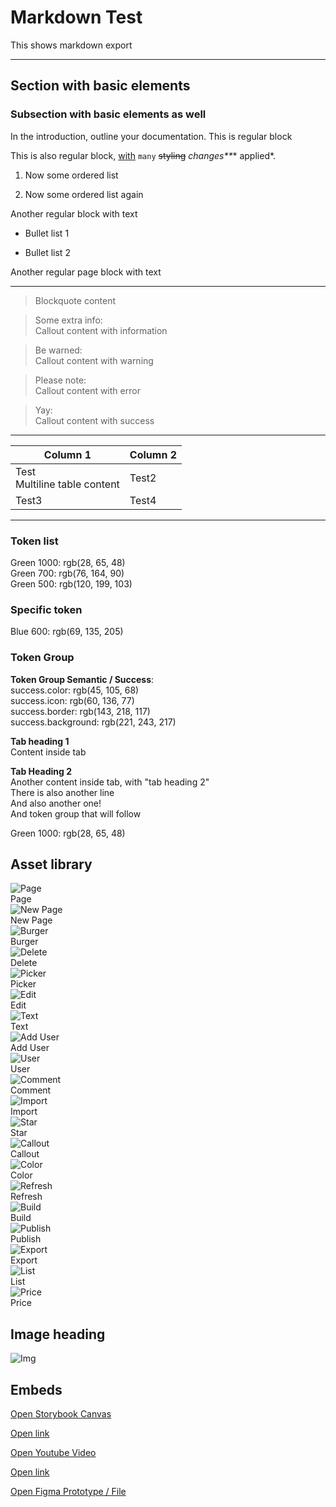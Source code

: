 # Markdown Test

This shows markdown export

---

## Section with basic elements

### Subsection with basic elements as well

In the introduction, outline your documentation. This is regular block

This is also regular block, [with](https://testing.test/) `many` ~~styling~~ _changes**_* applied*.

1. Now some ordered list

1. Now some ordered list again

Another regular block with text

- Bullet list 1

- Bullet list 2

Another regular page block with text

---

> Blockquote content

> Some extra info:  
> Callout content with information

> Be warned:  
> Callout content with warning

> Please note:  
> Callout content with error

> Yay:  
> Callout content with success

---

  
| Column 1 | Column 2 |  
| --- | --- |  
| Test<br>Multiline table content | Test2 |  
| Test3 | Test4 |  


---

### Token list

  
Green 1000: rgb(28, 65, 48)  
Green 700: rgb(76, 164, 90)  
Green 500: rgb(120, 199, 103)  


### Specific token

  
Blue 600: rgb(69, 135, 205)  


### Token Group

  
**Token Group Semantic / Success**:    
success.color: rgb(45, 105, 68)  
success.icon: rgb(60, 136, 77)  
success.border: rgb(143, 218, 117)  
success.background: rgb(221, 243, 217)  


  
**Tab heading 1**  
Content inside tab  
  
**Tab Heading 2**  
Another content inside tab, with "tab heading 2"  
There is also another line  
And also another one!  
And token group that will follow  
  
Green 1000: rgb(28, 65, 48)  
  


## Asset library

  
![Page](https://studio-assets-dev.supernova.io/design-systems/1956/4d8489d3-e026-4a14-a912-b895a9f274de.png?Expires=1972252800&Policy=eyJTdGF0ZW1lbnQiOlt7IlJlc291cmNlIjoiaHR0cHM6Ly9zdHVkaW8tYXNzZXRzLWRldi5zdXBlcm5vdmEuaW8vZGVzaWduLXN5c3RlbXMvMTk1Ni80ZDg0ODlkMy1lMDI2LTRhMTQtYTkxMi1iODk1YTlmMjc0ZGUucG5nIiwiQ29uZGl0aW9uIjp7IkRhdGVMZXNzVGhhbiI6eyJBV1M6RXBvY2hUaW1lIjoxOTcyMjUyODAwfX19XX0_&Signature=mwftgH84KS9SWkpSptPlSe2Lw7mwtEm1mT7CRiEgn-xzsvRaavxGFHDPX5zu40kXPDTMIQVaKXw6v1HLLMf109pbPJOepIO~j6Z4vyjIpls4v-nC7vvQEXjNVObaDHiAVXvPpukPNzDJTIiOeM4Wwn8gSK1IJZz~b6OmfE-rMimXUFRZvtHMMdkZyDvIB8LoebsqU2DpdS2CtD8Pfed-q90LyJ5jUZd7an4zYR7S5HxETAeemdN4TU2pcrfrwdQpjNYSC3rOvHBp0bZknAEmhB7MLt839ps9F-u22ojA3mdVDOnba~NoDXdstyGPipodqJ5nXuID3xuvH3lWp-zB7g__&Key-Pair-Id=APKAJGK34LCCAUR7N6LA)  
Page  
![New Page](https://studio-assets-dev.supernova.io/design-systems/1956/d84e4058-5058-4692-a7e5-92bd0a30352e.png?Expires=1972252800&Policy=eyJTdGF0ZW1lbnQiOlt7IlJlc291cmNlIjoiaHR0cHM6Ly9zdHVkaW8tYXNzZXRzLWRldi5zdXBlcm5vdmEuaW8vZGVzaWduLXN5c3RlbXMvMTk1Ni9kODRlNDA1OC01MDU4LTQ2OTItYTdlNS05MmJkMGEzMDM1MmUucG5nIiwiQ29uZGl0aW9uIjp7IkRhdGVMZXNzVGhhbiI6eyJBV1M6RXBvY2hUaW1lIjoxOTcyMjUyODAwfX19XX0_&Signature=GrOC9QUjtRz2KK1otWcBAt3ha8klDq5CgXSgAOjRF~KvjyLa-6PGXm-WV6M340~AHoLeX5UD4-yda8CVB13Qd7S8JfzgFndcBMnXjKpeq983gMCFb8NxQ2GRIB~sgROaWxvUPM8YPQDRt37mZsjtlupFZ~LuH~UqJDB1laSKE6fjpXNw4szBP9VrjEmMkpr88xdDKmUBMBhRal5PHYcPyNNfv25fucgqMV-o4NjC5i~bkn5DPbuT-CuDExFGgRtmdvfgi7ib4e1kGl6ZnmIq3qytZ852tt-rlFaoQJ1EqRxdbdmUKNnUYKQIxlJTQg7OJ-4zEz5XnRTtuv8ufl2n8w__&Key-Pair-Id=APKAJGK34LCCAUR7N6LA)  
New Page  
![Burger](https://studio-assets-dev.supernova.io/design-systems/1956/a4e6a3f3-d693-4e7f-8188-07d90646bc05.png?Expires=1972252800&Policy=eyJTdGF0ZW1lbnQiOlt7IlJlc291cmNlIjoiaHR0cHM6Ly9zdHVkaW8tYXNzZXRzLWRldi5zdXBlcm5vdmEuaW8vZGVzaWduLXN5c3RlbXMvMTk1Ni9hNGU2YTNmMy1kNjkzLTRlN2YtODE4OC0wN2Q5MDY0NmJjMDUucG5nIiwiQ29uZGl0aW9uIjp7IkRhdGVMZXNzVGhhbiI6eyJBV1M6RXBvY2hUaW1lIjoxOTcyMjUyODAwfX19XX0_&Signature=SnO48R~qEyl8dUAgKVdEip05uUD26BAlwwIyw7AMG3G~tzZzsNum-oKciVoHu5wQf07PDYNGvQgpBogQp~3fdJJLizIGepVkgGLSCqkUFuBX1McSkT-O-wlmkk-NjzSa2Oj4KACiAGKfeI~BPOIHbS2bb6tBDbjiDtw858ljcCVRO~MNPw1SaNtxL1HEYRuz~3sb1eh1LVzh6hVaBPrG1fzGZU6CxxgBtsZq3AAPRrGxYMcIp-c1hiwJWpLy9PvKgqitodanetphELM8L8znf7c0b~67GjG6R55QQmWmQb-YORYrFyqJydGWDlvXcRWYSFFkqqZPVel~PRp13BPUKQ__&Key-Pair-Id=APKAJGK34LCCAUR7N6LA)  
Burger  
![Delete](https://studio-assets-dev.supernova.io/design-systems/1956/d6783bb4-47d8-4c16-b50d-cc527cebefe2.png?Expires=1972252800&Policy=eyJTdGF0ZW1lbnQiOlt7IlJlc291cmNlIjoiaHR0cHM6Ly9zdHVkaW8tYXNzZXRzLWRldi5zdXBlcm5vdmEuaW8vZGVzaWduLXN5c3RlbXMvMTk1Ni9kNjc4M2JiNC00N2Q4LTRjMTYtYjUwZC1jYzUyN2NlYmVmZTIucG5nIiwiQ29uZGl0aW9uIjp7IkRhdGVMZXNzVGhhbiI6eyJBV1M6RXBvY2hUaW1lIjoxOTcyMjUyODAwfX19XX0_&Signature=CzVhEhdBCU8PrvlmzQ7P45kRSCtcNYJE3g-f0bDkCiZBHQEwkRwxaMN9J1~LZF4lDSExVcKqnVL3gIJL4K10kcbQKt5K0jz0W~UIDyDz~-lyidKm95SfzSPcyI3o1cx2tURB-CcDPYZMX8qe-t8391mziBP9cKEPnE-Ug6C4JeBY1WNTDAMeGbYyfSVDJ9r9eJ2RjFBipSvU8hPbtrlgeEA8BdZizBhjusJ02agLws8B93zonKMs6D8CqBLny07CLYt~iMNLrK9iPsKr3O08juW12u~fW3Uv~Vv-Jd1xF0oJ-rQjGy6Hv~nCdR9d72fOvGYa5Fq5FcmzTbdzjM8PNQ__&Key-Pair-Id=APKAJGK34LCCAUR7N6LA)  
Delete  
![Picker](https://studio-assets-dev.supernova.io/design-systems/1956/e97b5689-c214-4fb0-8385-65678a8aff1c.png?Expires=1972252800&Policy=eyJTdGF0ZW1lbnQiOlt7IlJlc291cmNlIjoiaHR0cHM6Ly9zdHVkaW8tYXNzZXRzLWRldi5zdXBlcm5vdmEuaW8vZGVzaWduLXN5c3RlbXMvMTk1Ni9lOTdiNTY4OS1jMjE0LTRmYjAtODM4NS02NTY3OGE4YWZmMWMucG5nIiwiQ29uZGl0aW9uIjp7IkRhdGVMZXNzVGhhbiI6eyJBV1M6RXBvY2hUaW1lIjoxOTcyMjUyODAwfX19XX0_&Signature=bWelKFibUBlendrUOBttFm2M-qT6MsE6W0nG1OXcYr6sqS5qLRf3ruIwgaFhxf~sgVPEqolRru6eN5PlXTyt1gTIdbaO05Yljxi9fCFP-4x~WhGBifFqNhc8KOPOprWOc-qEXxMOpyAElPL~7Mkv75c-Xh55ojL5kDHLKSrxdF2jJzlqcBHmojyU1M5m-a8IWjE17hoqY0iSaQzF5InbjnmULE0SCtzbW5-m-5QSIB7-s5MXlIdgMpd25m-aHIAPTcDCPyLSqomOvRl2-tnzSc~D23dUfpP8S8EwBmIGi3RFmUqFbIt~4yVKP9RT7Tz-J9Cv8DEY5xl5JGLHg1WbcA__&Key-Pair-Id=APKAJGK34LCCAUR7N6LA)  
Picker  
![Edit](https://studio-assets-dev.supernova.io/design-systems/1956/a26a73cc-5736-4cef-b9ca-ef302a7797b2.png?Expires=1972252800&Policy=eyJTdGF0ZW1lbnQiOlt7IlJlc291cmNlIjoiaHR0cHM6Ly9zdHVkaW8tYXNzZXRzLWRldi5zdXBlcm5vdmEuaW8vZGVzaWduLXN5c3RlbXMvMTk1Ni9hMjZhNzNjYy01NzM2LTRjZWYtYjljYS1lZjMwMmE3Nzk3YjIucG5nIiwiQ29uZGl0aW9uIjp7IkRhdGVMZXNzVGhhbiI6eyJBV1M6RXBvY2hUaW1lIjoxOTcyMjUyODAwfX19XX0_&Signature=jnVrWV8zCQpIc5zph3nR09H0efh9N15I45rgpEzswyR6-qLq3jZItJ2i5Xg~uN3UYezCZ-HH-nYATP-VXnY25z8Vw64fG2h7hVMoDOhNusTSURPfJN9kGqVd62OAdCgozDX2gUH-50y3dH3zZJ6v09GZ3gu6yTaufNU3uHOsf-Qw6qKBmI6LULK1BVbl24GM1Ttdfw10XWJ5I4626F7JAbi2kbKBqOceBO2o3Jhk3tcCbTf3C~HWN1EPa0VwvUEqe1Tf3HbYTCdJ3zakeWgwMGAK0xddrkT8X2QytEaU6Q6ExtJq0DXkjjdFC5obgl8iUdljSjLVIOyPa-nvHWudCA__&Key-Pair-Id=APKAJGK34LCCAUR7N6LA)  
Edit  
![Text](https://studio-assets-dev.supernova.io/design-systems/1956/5f7f6e8a-8df4-4ac6-b070-314d064c56e3.png?Expires=1972252800&Policy=eyJTdGF0ZW1lbnQiOlt7IlJlc291cmNlIjoiaHR0cHM6Ly9zdHVkaW8tYXNzZXRzLWRldi5zdXBlcm5vdmEuaW8vZGVzaWduLXN5c3RlbXMvMTk1Ni81ZjdmNmU4YS04ZGY0LTRhYzYtYjA3MC0zMTRkMDY0YzU2ZTMucG5nIiwiQ29uZGl0aW9uIjp7IkRhdGVMZXNzVGhhbiI6eyJBV1M6RXBvY2hUaW1lIjoxOTcyMjUyODAwfX19XX0_&Signature=lX5ZUD2ne5T0ZFzitwzA9Ho~0dUoYBsv~O9S~VfVPbsHZAmUZEVnEEpf4tqc~LP3-~fJyVHoTqytpiMS8v2B67hoSb-kq3NbO-bFdIbl-aJ0SDRTZoLG3N660ZLp0-UGC3HuOUH0KucHaeq0WlAL4n5sHzB0xZgClZVHcHAUV~gpv5f97yengECWQqd1J6NW5puuPdTtUamCTGWK0iOeIEAkqZqKHFJmFEZ1fgjinAwsCNqHSJus9YVGu745ozV8ZyEQJb8J1UvXiAT5q01uVmees6R6wFGYiyDVpKMlZi9ELt~qJdXltwiunbqEn7sbC9-FlM2EDSKjiCBHq9QcWQ__&Key-Pair-Id=APKAJGK34LCCAUR7N6LA)  
Text  
![Add User](https://studio-assets-dev.supernova.io/design-systems/1956/5f92ca8b-0f21-490b-a893-818be4b0efa8.png?Expires=1972252800&Policy=eyJTdGF0ZW1lbnQiOlt7IlJlc291cmNlIjoiaHR0cHM6Ly9zdHVkaW8tYXNzZXRzLWRldi5zdXBlcm5vdmEuaW8vZGVzaWduLXN5c3RlbXMvMTk1Ni81ZjkyY2E4Yi0wZjIxLTQ5MGItYTg5My04MThiZTRiMGVmYTgucG5nIiwiQ29uZGl0aW9uIjp7IkRhdGVMZXNzVGhhbiI6eyJBV1M6RXBvY2hUaW1lIjoxOTcyMjUyODAwfX19XX0_&Signature=fuOp4olWI5ZOddkmIlUW328uv8rT~NLgqb6ekpdQiYVdwdjxK7Yj4wvfv3KehckPDRrxHTs2OFMjQNPmX7fZw5ba6CVK8kOYDvXvSf~ODC8GBLE4uLBDBeoQz1YN0fJDxuKGP~K-3OgqdP0T-QbX2fJWtGK-yPy0uPmHRgr631IlxAhOgigaRgoFLgg3e1sBjLF6D0Rtvm~6STNJj6O5E~l7nbXP47YFSdruCuNRd9mbhitqTOcitDkSAIcV~G-lwKq1Vmdsq8tfSrFoEb-NhfTDW2PBpZQFo9c6JZpS9pvWnoezLRU9khLPqHQOQyg~aHpA1~eGV~WwLD79hJqyuw__&Key-Pair-Id=APKAJGK34LCCAUR7N6LA)  
Add User  
![User](https://studio-assets-dev.supernova.io/design-systems/1956/6fbc4ce9-81e8-478f-9275-b5fdec8bf2cd.png?Expires=1972252800&Policy=eyJTdGF0ZW1lbnQiOlt7IlJlc291cmNlIjoiaHR0cHM6Ly9zdHVkaW8tYXNzZXRzLWRldi5zdXBlcm5vdmEuaW8vZGVzaWduLXN5c3RlbXMvMTk1Ni82ZmJjNGNlOS04MWU4LTQ3OGYtOTI3NS1iNWZkZWM4YmYyY2QucG5nIiwiQ29uZGl0aW9uIjp7IkRhdGVMZXNzVGhhbiI6eyJBV1M6RXBvY2hUaW1lIjoxOTcyMjUyODAwfX19XX0_&Signature=L0dpQDv8iv5MXFNt4ms2cNn7bszONcQ6j4wsEgn4r2xZ8pu~yKvBMDkIs7ykTxdSPLxcHpP8kP1efj08fW5u0WakMu~qkTiPCigVdgKrEAJSJWMM~ZDgbL7F5dMPuELoPu4~G-I9Z2GVhXM5tmkU-iNzNpraBhc64eP8L97XF7ilj-w631PDqFLt55oJjXfJndXOGvTyVl3jv9ZDLF73ITnC-caqaWB5o~6C-lUj6Cyok0d9RcLVLBpblf2DuxUrdar8mer6~6UEbuyco4PtoA~GYd~r5b3la5YvXTBsW29BXcS2TnTJ9BSJjvDRxQuysrf6detBzjKAAcvh2VZSkw__&Key-Pair-Id=APKAJGK34LCCAUR7N6LA)  
User  
![Comment](https://studio-assets-dev.supernova.io/design-systems/1956/8f0893ec-445c-48ea-8284-d5946aa75f80.png?Expires=1972252800&Policy=eyJTdGF0ZW1lbnQiOlt7IlJlc291cmNlIjoiaHR0cHM6Ly9zdHVkaW8tYXNzZXRzLWRldi5zdXBlcm5vdmEuaW8vZGVzaWduLXN5c3RlbXMvMTk1Ni84ZjA4OTNlYy00NDVjLTQ4ZWEtODI4NC1kNTk0NmFhNzVmODAucG5nIiwiQ29uZGl0aW9uIjp7IkRhdGVMZXNzVGhhbiI6eyJBV1M6RXBvY2hUaW1lIjoxOTcyMjUyODAwfX19XX0_&Signature=dhqTXd5zsEkLEV65x9Q0Z~04EwcMOOGQLeeyOj3j5cVVSBZbEg5rOo1IaIy8TedL398Z0HR2pQuvTdVCg0sQtyGBajdWQ~w5CsXYf6ykhluxBbV9bj0FvSAWGFTnmHsgWTEJRVGc9eZTZ~X4SbiVdhw1D7AyQs72gt13XoTlt6rlmxzauuCd0Vj1HU8Px27BIKfOY~pXwUHG2p8AMrz7T6UKIlsOu52on4Oigm1K-Ci2etVCogs3F30YFni0jH5CrDmAyyr2X9ME7EyOAkulTTFXvINGa4vLkp6disGXo7Isnu8olpmj~aJhXuv-KIUV8fE5AmkQmRqC64xIDwHZeA__&Key-Pair-Id=APKAJGK34LCCAUR7N6LA)  
Comment  
![Import](https://studio-assets-dev.supernova.io/design-systems/1956/66e179d4-d789-4ba2-8176-a263ded6c3cf.png?Expires=1972252800&Policy=eyJTdGF0ZW1lbnQiOlt7IlJlc291cmNlIjoiaHR0cHM6Ly9zdHVkaW8tYXNzZXRzLWRldi5zdXBlcm5vdmEuaW8vZGVzaWduLXN5c3RlbXMvMTk1Ni82NmUxNzlkNC1kNzg5LTRiYTItODE3Ni1hMjYzZGVkNmMzY2YucG5nIiwiQ29uZGl0aW9uIjp7IkRhdGVMZXNzVGhhbiI6eyJBV1M6RXBvY2hUaW1lIjoxOTcyMjUyODAwfX19XX0_&Signature=UMgHvqxR0jYgQJ22jKg1aQyj24M2tJJOaxPdRjg9CvNmzwxJGxfSU38Xd5U5vKJpsW5oDAcwG0ShUgMyZg2N2Pr8NuYuS1cUlvh6p-TC9tn~~yykEn6bVCc0YXv0Row2pFfbH3lEUf~fMDtyooy31VuCfxuaC1O-O9o8Ohz07POj7f97cZrHXVj49R3BAOePThy06qUgJdiXnjuBIDJXyY1-AXKYJeHnlnKRUSq~dWT4DMSY4cp6K3vqY-kAteImriol-8GBducN-QpmxmqAmfiP47i8LPyIf6J7BnlZUBF2MCkvEc9LbpM~TSVrJApD5BRZQMicUf-y~TjaXYP1eA__&Key-Pair-Id=APKAJGK34LCCAUR7N6LA)  
Import  
![Star](https://studio-assets-dev.supernova.io/design-systems/1956/bccfce05-20b2-4e79-9dfd-75695cb30632.png?Expires=1972252800&Policy=eyJTdGF0ZW1lbnQiOlt7IlJlc291cmNlIjoiaHR0cHM6Ly9zdHVkaW8tYXNzZXRzLWRldi5zdXBlcm5vdmEuaW8vZGVzaWduLXN5c3RlbXMvMTk1Ni9iY2NmY2UwNS0yMGIyLTRlNzktOWRmZC03NTY5NWNiMzA2MzIucG5nIiwiQ29uZGl0aW9uIjp7IkRhdGVMZXNzVGhhbiI6eyJBV1M6RXBvY2hUaW1lIjoxOTcyMjUyODAwfX19XX0_&Signature=M6Axn2iQ7Z6~2ZrtF228G~5gsNDEQw1QAGpTLA7JPLhFFWiIawV0iU48LdcqQ00yjvSUr8usf5-7NoeqzyvmiboMuRwiC4F38ntFl9XuHiO4FEHRLLGWFzrK6wt0Zor9toJD3ESLg1MDd2sDZyOHukhXVeCrWHzhOuwzjFyEOW5ILNjV-HozTkWFPiB87Fftovbt-tUGGFBw2-zRZsfI4UuBlPp23Tv6ere9gu4Ym8LWtBomFg9yFd8tuiNUhbvQBm5LX~kdGgtz970~ee1RRgSbw6X7xJHv7s2RJxmLGVMPxb0MJoau8BKDnJ6ewEksTcmX0fZ9K8eFMz-HIJfVzA__&Key-Pair-Id=APKAJGK34LCCAUR7N6LA)  
Star  
![Callout](https://studio-assets-dev.supernova.io/design-systems/1956/aabb8443-9168-48c4-9023-9cd7cacdd178.png?Expires=1972252800&Policy=eyJTdGF0ZW1lbnQiOlt7IlJlc291cmNlIjoiaHR0cHM6Ly9zdHVkaW8tYXNzZXRzLWRldi5zdXBlcm5vdmEuaW8vZGVzaWduLXN5c3RlbXMvMTk1Ni9hYWJiODQ0My05MTY4LTQ4YzQtOTAyMy05Y2Q3Y2FjZGQxNzgucG5nIiwiQ29uZGl0aW9uIjp7IkRhdGVMZXNzVGhhbiI6eyJBV1M6RXBvY2hUaW1lIjoxOTcyMjUyODAwfX19XX0_&Signature=ix3U6W8fIpQeYwaGIPm6d2xLg1MJmqgdvLrW0ZK6k9RwXLE~pIRRKL1d~ndRXppZB-vAb35YX5hZEcAtDBd4t7ARfBuwuAejUGPtupRT-FFgbXFS8Jp3brjMay168GwC~7One6eSGTcJ4wXsp8JXNNtQjHHc9zq27wY5cp4LoWfXDU-Ez5EZIodMqAE28NdlwBSQyb5TWGndPfkZyZE~DCQHVNFIv013KDTIVEvVcfJtnmFmAt8J3d4RaoJS3hH5vW9MhFZ0qXkUv68iaHYh4Hn~KoNeYjmyi3j-k0JgSkU0kuGC5mIXM9qWgShwvab0GMXqR8PQevDSo-ahrd1dqA__&Key-Pair-Id=APKAJGK34LCCAUR7N6LA)  
Callout  
![Color](https://studio-assets-dev.supernova.io/design-systems/1956/578baa03-7434-46b4-b4d8-1aa583b04790.png?Expires=1972252800&Policy=eyJTdGF0ZW1lbnQiOlt7IlJlc291cmNlIjoiaHR0cHM6Ly9zdHVkaW8tYXNzZXRzLWRldi5zdXBlcm5vdmEuaW8vZGVzaWduLXN5c3RlbXMvMTk1Ni81NzhiYWEwMy03NDM0LTQ2YjQtYjRkOC0xYWE1ODNiMDQ3OTAucG5nIiwiQ29uZGl0aW9uIjp7IkRhdGVMZXNzVGhhbiI6eyJBV1M6RXBvY2hUaW1lIjoxOTcyMjUyODAwfX19XX0_&Signature=XBSzvZYl41PEf8bbWn3KFob81QYIpKCUfIDHFWrelzZfP~KvKQXZOpkbvxfbRWumKoBo5OvS~alBSFmDO4SMj5t5P0GAqWKhjpYOn8vw06NAlm~JvepdhmLjq4kVTuKDQBWO8Fr2IzjU0Jhv3f9qWOh1VTxovYB4-U-r9N3VTMNV3g8yfUnM-EVeIZsl98SOp9Bdtc23E9re1d9Oc9nXjkH3bguEWE9KoNzKN67dw0Z9JLwc4UZRiB5QCxJYJQsxq9dFsMZrYAbDstYpxyxNaZ3Jkk~~q9nrbajRLmKNrtesimajhay0wZhXe7g8s0kTD-TacIs92t5oHF99jXlobA__&Key-Pair-Id=APKAJGK34LCCAUR7N6LA)  
Color  
![Refresh](https://studio-assets-dev.supernova.io/design-systems/1956/d1f2cc54-f0f3-4a35-96f5-b60593166f07.png?Expires=1972252800&Policy=eyJTdGF0ZW1lbnQiOlt7IlJlc291cmNlIjoiaHR0cHM6Ly9zdHVkaW8tYXNzZXRzLWRldi5zdXBlcm5vdmEuaW8vZGVzaWduLXN5c3RlbXMvMTk1Ni9kMWYyY2M1NC1mMGYzLTRhMzUtOTZmNS1iNjA1OTMxNjZmMDcucG5nIiwiQ29uZGl0aW9uIjp7IkRhdGVMZXNzVGhhbiI6eyJBV1M6RXBvY2hUaW1lIjoxOTcyMjUyODAwfX19XX0_&Signature=ZaF4~jCWutJMRRaZ5ayCEbiySbBdpDMTFtIcr4NLBqTHAXpxk0O74qaawge1pbv8uoXy4jz0TVK9G-7MeNB7PJ0droatM06A4ZQImi4u5a7nJMeJI3J8jV0flql0GnKHDJ944k-52V9bitIbu3OZiZpZbESfXXDw5l~WK4w7Q9CQJGTvOGpqd0l6~bNsUNsLJJObZdtgc3BD3tOQT04m86T9-IuGg0HexlQhkLweJK-qLQg1HdRsW~qxx4-ZXGdKp9zotUnti~RlP9W7LrCdBJXkZwsLkUr62XOGP7EyUU83aq9S-RmyhImzgYZ1eFKiNTwwbXqBsU5B4nD6Q9fjcA__&Key-Pair-Id=APKAJGK34LCCAUR7N6LA)  
Refresh  
![Build](https://studio-assets-dev.supernova.io/design-systems/1956/b47fc84a-ee71-4ce3-a299-e1b47c1d8f5d.png?Expires=1972252800&Policy=eyJTdGF0ZW1lbnQiOlt7IlJlc291cmNlIjoiaHR0cHM6Ly9zdHVkaW8tYXNzZXRzLWRldi5zdXBlcm5vdmEuaW8vZGVzaWduLXN5c3RlbXMvMTk1Ni9iNDdmYzg0YS1lZTcxLTRjZTMtYTI5OS1lMWI0N2MxZDhmNWQucG5nIiwiQ29uZGl0aW9uIjp7IkRhdGVMZXNzVGhhbiI6eyJBV1M6RXBvY2hUaW1lIjoxOTcyMjUyODAwfX19XX0_&Signature=J7HQ1ZUxLHj9oy93JIyYWKuBHveecODfzZymSBLbQ~qCO6hvWVOrF6q4oU9P-nVWNx22FejoNxLorzpd4~MP3BV-jZMtRm4RRtytRJmHn5TMTLDlpGWafPubTcwbFwTvafYBA5-9snjQs8sT3NuIF~MS7jKfYMD9wT3K2IVZ-BayqMGVmBS~aWUgooOYSvzKQIJrrLuUYcZUqSTfiheDz3ngbOKynMC5ZmiMXd~P1c6P1122C1lfMmsPFhD8ooTVhFtPML9r~tQAs5rb44M9TL5sFq38dGGCBWA3ptrJ~8nIampVzvc3hr9TpdXQzpFYddAgdxGjSbWj-Xg56FuG1w__&Key-Pair-Id=APKAJGK34LCCAUR7N6LA)  
Build  
![Publish](https://studio-assets-dev.supernova.io/design-systems/1956/621dd987-0896-4523-9468-18ff43eb9ab0.png?Expires=1972252800&Policy=eyJTdGF0ZW1lbnQiOlt7IlJlc291cmNlIjoiaHR0cHM6Ly9zdHVkaW8tYXNzZXRzLWRldi5zdXBlcm5vdmEuaW8vZGVzaWduLXN5c3RlbXMvMTk1Ni82MjFkZDk4Ny0wODk2LTQ1MjMtOTQ2OC0xOGZmNDNlYjlhYjAucG5nIiwiQ29uZGl0aW9uIjp7IkRhdGVMZXNzVGhhbiI6eyJBV1M6RXBvY2hUaW1lIjoxOTcyMjUyODAwfX19XX0_&Signature=QUt9frxghF0jubtWjmFlUttM1k7U3~OrWF1fy5dXgsX0-D~8iFHkP5NlnSbxYKNOkh-nCgBrIyQbKPKGZzVL8dBG40sT8xVqm7KCVX7gfYG1aIaXx0tVIBVGTQrsY~9szTZw2dVw45D0gcuEJG0yXZJ0hZBmh4IPTnp8oJashpgWtIFzKMg1kzAfneWfwv33voaCsrgSfVBNsIQaD5fkJZ84Obvjqd~p1nyQ28D9~g7YAYWiTXCyA1~o2JRiGVwKwdZiuGrcN3AAR30r1ABFjGGgamFtV5FEll8j2REMPeaY6GtcHNBTYjAu5wulhLaEJZ6XzdxR5-5PtA2m9W5R9g__&Key-Pair-Id=APKAJGK34LCCAUR7N6LA)  
Publish  
![Export](https://studio-assets-dev.supernova.io/design-systems/1956/1b78285f-dd81-497a-8d4a-a8aceb878e8a.png?Expires=1972252800&Policy=eyJTdGF0ZW1lbnQiOlt7IlJlc291cmNlIjoiaHR0cHM6Ly9zdHVkaW8tYXNzZXRzLWRldi5zdXBlcm5vdmEuaW8vZGVzaWduLXN5c3RlbXMvMTk1Ni8xYjc4Mjg1Zi1kZDgxLTQ5N2EtOGQ0YS1hOGFjZWI4NzhlOGEucG5nIiwiQ29uZGl0aW9uIjp7IkRhdGVMZXNzVGhhbiI6eyJBV1M6RXBvY2hUaW1lIjoxOTcyMjUyODAwfX19XX0_&Signature=h3rAa5Og4XAqRrcUT799fpLSoB3MSSofqbcfXlZgn72zaruLVflzvG~~24TFxD~x4D8dKqwtBBOurdl6yAFYIrJ3NC1dXfcbX7pJWZfNDWxRG1VKSC6q~5NWZVUtogrpzo9uK5eP2GWO0NUxkYpqlPWoYFZ~DFh~Kortpxp4pekzld19z4yGRAd0p6d29lm2vh~xwBc~Hcc4jYBsL5U2EB6rZAE9nO7iz9iq1Av6O-xFX5UMRBiP6PPgFJ0Mf6TmIF-TlhnCjnWqvSN-O3rYb8-Jcbq7Upwvjr~PoZ-p2sUS56IYS1d4LlzGx7havLHic3oRwZl8XDQuU-Jqpq-VZA__&Key-Pair-Id=APKAJGK34LCCAUR7N6LA)  
Export  
![List](https://studio-assets-dev.supernova.io/design-systems/1956/fa4c8248-4948-483e-b1ad-e2a43d62a9ff.png?Expires=1972252800&Policy=eyJTdGF0ZW1lbnQiOlt7IlJlc291cmNlIjoiaHR0cHM6Ly9zdHVkaW8tYXNzZXRzLWRldi5zdXBlcm5vdmEuaW8vZGVzaWduLXN5c3RlbXMvMTk1Ni9mYTRjODI0OC00OTQ4LTQ4M2UtYjFhZC1lMmE0M2Q2MmE5ZmYucG5nIiwiQ29uZGl0aW9uIjp7IkRhdGVMZXNzVGhhbiI6eyJBV1M6RXBvY2hUaW1lIjoxOTcyMjUyODAwfX19XX0_&Signature=EuIjBs2ZqbkE5NcucNasbFkq-4U9FiB-wlEnFQG42JCY9p-ggKixXTXREX-5KGhoc3UOlksbT5dz6yFDnp~qwOK2hbfzy1E2r5rD-LOK5WKC-zAFEZPadi3tASu8-QKZRPiS6Y0Pro7QZLEnV31lPUjvT1AoDfQkbIo--nWqtBNRZRh9PuYnAog2YKN0FmY26MOauo9-jzGIeeYnwk540gehYDQOTOETMbzTmUIU67XF6ItMOfIpKWmBDDftT5HwIE~Sr-9iuSEsTsbAmLEQ00oA2K1jMkaRucdZBDmcfpXEkWZS~0tzqnUdyyhdgAsKiTFohZ5nsjpHS1UV8GRfdA__&Key-Pair-Id=APKAJGK34LCCAUR7N6LA)  
List  
![Price](https://studio-assets-dev.supernova.io/design-systems/1956/2ddd24ee-d839-4b3f-9763-00d5134656f3.png?Expires=1972252800&Policy=eyJTdGF0ZW1lbnQiOlt7IlJlc291cmNlIjoiaHR0cHM6Ly9zdHVkaW8tYXNzZXRzLWRldi5zdXBlcm5vdmEuaW8vZGVzaWduLXN5c3RlbXMvMTk1Ni8yZGRkMjRlZS1kODM5LTRiM2YtOTc2My0wMGQ1MTM0NjU2ZjMucG5nIiwiQ29uZGl0aW9uIjp7IkRhdGVMZXNzVGhhbiI6eyJBV1M6RXBvY2hUaW1lIjoxOTcyMjUyODAwfX19XX0_&Signature=Uo~1hUwMUX6PSfCQHpf-T74QQPp5VP8VrPybjqLFvHcmQNDci-zeM4V3LhSl03teSJ62Kq9okrLpLRdBXhGjnqRKyMxgMNB81wZ64h3cwCmqZN2n02J3gmcCRUMpryl3SMJD0LOe2Z9JPrfmwqVhEPSq~pLILFsirlOehzBFv76BQNvVJ3MptHkaQSsqusFvuMlEqYmSIl7uLbdgEwKRYdHLyt2nkjP9qOaFC6NoOvZtwAHC6xpYIgsugaldEwOf4mSsz4QfhZBe8v3-mOcwRCYauJRFlvp1KPgYy05GHsJeoRI4~v1C3A4PnXWbH~tZ35OXRfXkyAMVgOUbcXKJiA__&Key-Pair-Id=APKAJGK34LCCAUR7N6LA)  
Price  


## Image heading

![Img](https://studio-assets-dev.supernova.io/design-systems/1956/e073b396-76ff-488f-b6a4-0352713b472e.png?Expires=1972252800&Policy=eyJTdGF0ZW1lbnQiOlt7IlJlc291cmNlIjoiaHR0cHM6Ly9zdHVkaW8tYXNzZXRzLWRldi5zdXBlcm5vdmEuaW8vZGVzaWduLXN5c3RlbXMvMTk1Ni9lMDczYjM5Ni03NmZmLTQ4OGYtYjZhNC0wMzUyNzEzYjQ3MmUucG5nIiwiQ29uZGl0aW9uIjp7IkRhdGVMZXNzVGhhbiI6eyJBV1M6RXBvY2hUaW1lIjoxOTcyMjUyODAwfX19XX0_&Signature=TKFo1zi~aze97dAPMHMRlQb4QKjEeb-M5zVcq7HpCXivoMJSyNdhoSr4u28NTnxzn4wB7JgdEYRA9Xw6JtFpctOeMAYnWp0SnDGviGr8YvahLBcB3lSOjJ1-Gkd~NsZ2Fw8CHGqjGYjguabXzSooEZYQMVqdIJ3vXXXEu0-sh1ffNF3tSalbqcYfnOaymA-bdDBRIlVD9u2Y3zZTJbttCZVwydfuH-JLxFRkzgMeyKnYbuO7IgrRxxgXrhPDpQpIPF0Kbyg5dHg72pbCPqEMfFTQOxssH2wYbQvWaafx9U0M6zWljV89cweOabQktCz0FUJg2k1g6IcoqTS4c6UB4Q__&Key-Pair-Id=APKAJGK34LCCAUR7N6LA)

## Embeds

  
[Open Storybook Canvas](https://storybooks-official.netlify.app/iframe.html?full=1&addons=0&stories=0&panel=false&nav=false&viewMode=story)  


  
[Open link](https://google.com)  


  
[Open Youtube Video](https://www.youtube.com/embed/lj9OgGQ_QkY)  


  
[Open link](https://tesla.com/)  


  
[Open Figma Prototype / File](https://www.figma.com/embed?embed_host=supernova&url=https://www.figma.com/file/uW0yJkw9BYkSRcAfen2Efm/Cloud%2520Components?node-id=97:31)  

